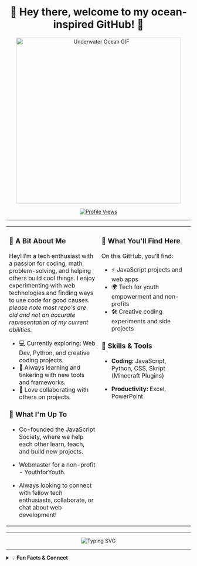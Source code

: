 <h1 align="center">
  🌊 Hey there, welcome to my ocean-inspired GitHub! 🐠
</h1>

<p align="center">
  <img src="https://i.pinimg.com/originals/29/26/04/292604fca42f49a6517090b6f9f5d98d.gif" alt="Underwater Ocean GIF" width="450"/>
</p>

<p align="center">
  <a href="https://github.com/yourusername">
    <img src="https://komarev.com/ghpvc/?username=pengyyy1&style=for-the-badge&color=00bfff&label=VISITS" alt="Profile Views"/>
  </a>
</p>

---

<div align="center">

<table>
  <tr>
    <td width="50%" valign="top">

### 🐚 A Bit About Me

Hey! I’m a tech enthusiast with a passion for coding, math, problem-solving, and helping others build cool things. I enjoy experimenting with web technologies and finding ways to use code for good causes. *please note most repo's are old and not an accurate representation of my current abilities.*

- 💻 Currently exploring: Web Dev, Python, and creative coding projects.
- 🌱 Always learning and tinkering with new tools and frameworks.
- 🤝 Love collaborating with others on projects.

### 🚀 What I'm Up To

- Co-founded the JavaScript Society, where we help each other learn, teach, and build new projects.
- Webmaster for a non-profit - YouthforYouth.
- Always looking to connect with fellow tech enthusiasts, collaborate, or chat about web development!

   </td>
   <td width="50%" valign="top">

### 🌊 What You'll Find Here

On this GitHub, you’ll find:

- ⚡️ JavaScript projects and web apps
- 🌍 Tech for youth empowerment and non-profits
- 🛠️ Creative coding experiments and side projects

### 🔧 Skills & Tools

- **Coding:** JavaScript, Python, CSS, Skript (Minecraft Plugins)
- **Productivity:** Excel, PowerPoint

   </td>
  </tr>
</table>

</div>

---

<p align="center">
  <img src="https://readme-typing-svg.demolab.com/?lines=Thanks+for+diving+in!;Let's+build+something+awesome!;Feel+free+to+connect+below!&font=Fira%20Code&center=true&width=430&height=45&duration=3000&pause=1000&color=00bfff&vCenter=true" alt="Typing SVG"/>
</p>

---

<details>
<summary>💡 <b>Fun Facts & Connect</b></summary>

- Love the outdoors, fishing, snorkelling, and hiking.
- Love eating and cooking!

**Contact Me:**
- 📫 Email: pyujun68@gmail
- 🌐 Personal Site: [pengy1.netlifly.app](https://pengy1.netlify.app/)
- 💼 [LinkedIn](https://linkedin.com/in/myprofile)

</details>
